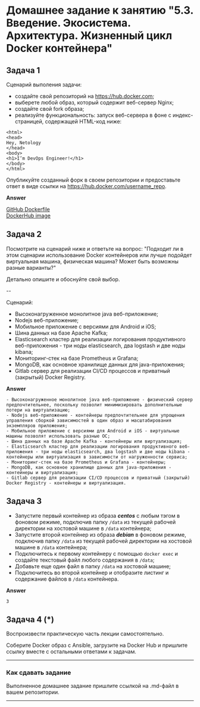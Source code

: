 
# Домашнее задание к занятию "5.3. Введение. Экосистема. Архитектура. Жизненный цикл Docker контейнера"

## Задача 1

Сценарий выполения задачи:

- создайте свой репозиторий на https://hub.docker.com;
- выберете любой образ, который содержит веб-сервер Nginx;
- создайте свой fork образа;
- реализуйте функциональность:
запуск веб-сервера в фоне с индекс-страницей, содержащей HTML-код ниже:
```
<html>
<head>
Hey, Netology
</head>
<body>
<h1>I’m DevOps Engineer!</h1>
</body>
</html>
```
Опубликуйте созданный форк в своем репозитории и предоставьте ответ в виде ссылки на https://hub.docker.com/username_repo.  

**Answer**

[ GitHub Dockerfile ](.Dockerfile-#1)  
[ DockerHub image](https://hub.docker.com/r/accesshasbeendenied/task1)

## Задача 2

Посмотрите на сценарий ниже и ответьте на вопрос:
"Подходит ли в этом сценарии использование Docker контейнеров или лучше подойдет виртуальная машина, физическая машина? Может быть возможны разные варианты?"

Детально опишите и обоснуйте свой выбор.

--

Сценарий:

- Высоконагруженное монолитное java веб-приложение;
- Nodejs веб-приложение;
- Мобильное приложение c версиями для Android и iOS;
- Шина данных на базе Apache Kafka;
- Elasticsearch кластер для реализации логирования продуктивного веб-приложения - три ноды elasticsearch, два logstash и две ноды kibana;
- Мониторинг-стек на базе Prometheus и Grafana;
- MongoDB, как основное хранилище данных для java-приложения;
- Gitlab сервер для реализации CI/CD процессов и приватный (закрытый) Docker Registry.  

**Answer**


    - Высоконагруженное монолитное java веб-приложение - физический сервер предпочтительнее, поскольку позволит минимизировать дополнительные потери на виртуализацию;
    - Nodejs веб-приложение - контейнеры предпочтительнее для упрощения управления сборкой зависимостей в один образ и масштабирования экземпляров приложения;
    - Мобильное приложение c версиями для Android и iOS - виртуальные машины позволят использовать разные ОС; 
    - Шина данных на базе Apache Kafka - контейнеры или виртуализация;
    - Elasticsearch кластер для реализации логирования продуктивного веб-приложения - три ноды elasticsearch, два logstash и две ноды kibana - контейнеры или виртуализация в зависимости от нагруженности сервиса;
    - Мониторинг-стек на базе Prometheus и Grafana - контейнеры;
    - MongoDB, как основное хранилище данных для java-приложения - контейнеры и виртуализация;
    - Gitlab сервер для реализации CI/CD процессов и приватный (закрытый) Docker Registry - контейнеры и виртуализация.

## Задача 3

- Запустите первый контейнер из образа ***centos*** c любым тэгом в фоновом режиме, подключив папку ```/data``` из текущей рабочей директории на хостовой машине в ```/data``` контейнера;
- Запустите второй контейнер из образа ***debian*** в фоновом режиме, подключив папку ```/data``` из текущей рабочей директории на хостовой машине в ```/data``` контейнера;
- Подключитесь к первому контейнеру с помощью ```docker exec``` и создайте текстовый файл любого содержания в ```/data```;
- Добавьте еще один файл в папку ```/data``` на хостовой машине;
- Подключитесь во второй контейнер и отобразите листинг и содержание файлов в ```/data``` контейнера.  

**Answer**

    3

## Задача 4 (*)

Воспроизвести практическую часть лекции самостоятельно.

Соберите Docker образ с Ansible, загрузите на Docker Hub и пришлите ссылку вместе с остальными ответами к задачам.


---

### Как cдавать задание

Выполненное домашнее задание пришлите ссылкой на .md-файл в вашем репозитории.

---